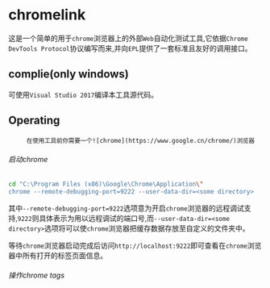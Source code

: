 chromelink
========================================

这是一个简单的用于`chrome`浏览器上的外部`Web`自动化测试工具,它依据`Chrome DevTools Protocol`协议编写而来,并向`EPL`提供了一套标准且友好的调用接口。

complie(only windows)
-------------------------

可使用`Visual Studio 2017`编译本工具源代码。

Operating
-------------------------

         在使用工具前你需要一个![chrome](https://www.google.cn/chrome/)浏览器

###### 启动chrome

```Bash
cd "C:\Program Files (x86)\Google\Chrome\Application\"
chrome --remote-debugging-port=9222 --user-data-dir=<some directory>
```

其中`--remote-debugging-port=9222`选项意为开启`chrome`浏览器的远程调试支持,`9222`则具体表示为用以远程调试的端口号,而`--user-data-dir=<some directory>`选项将可以使`chrome`浏览器把缓存数据存放至自定义的文件夹中。

等待`chrome`浏览器启动完成后访问`http://localhost:9222`即可查看在`chrome`浏览器中所有打开的标签页面信息。

###### 操作chrome tags


